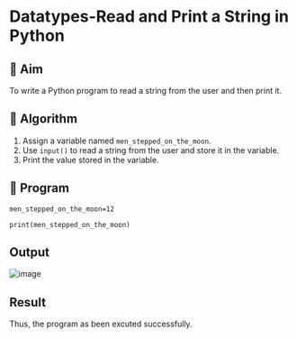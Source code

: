 # Datatypes-Read and Print a String in Python

## 🎯 Aim
To write a Python program to read a string from the user and then print it.

## 🧠 Algorithm
1. Assign a variable named `men_stepped_on_the_moon`.
2. Use `input()` to read a string from the user and store it in the variable.
3. Print the value stored in the variable.

## 🧾 Program
```
men_stepped_on_the_moon=12

print(men_stepped_on_the_moon)
```
## Output
![image](https://github.com/user-attachments/assets/a2d429d4-65d3-4715-9e6b-76e287a1c1d5)

## Result
Thus, the program as been excuted successfully.
